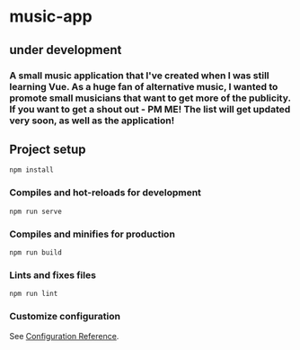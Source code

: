 # music-app
## under development

### A small music application that I've created when I was still learning Vue. As a huge fan of alternative music, I wanted to promote small musicians that want to get more of the publicity. If you want to get a shout out - PM ME! The list will get updated very soon, as well as the application!

## Project setup
```
npm install
```

### Compiles and hot-reloads for development
```
npm run serve
```

### Compiles and minifies for production
```
npm run build
```

### Lints and fixes files
```
npm run lint
```

### Customize configuration
See [Configuration Reference](https://cli.vuejs.org/config/).
